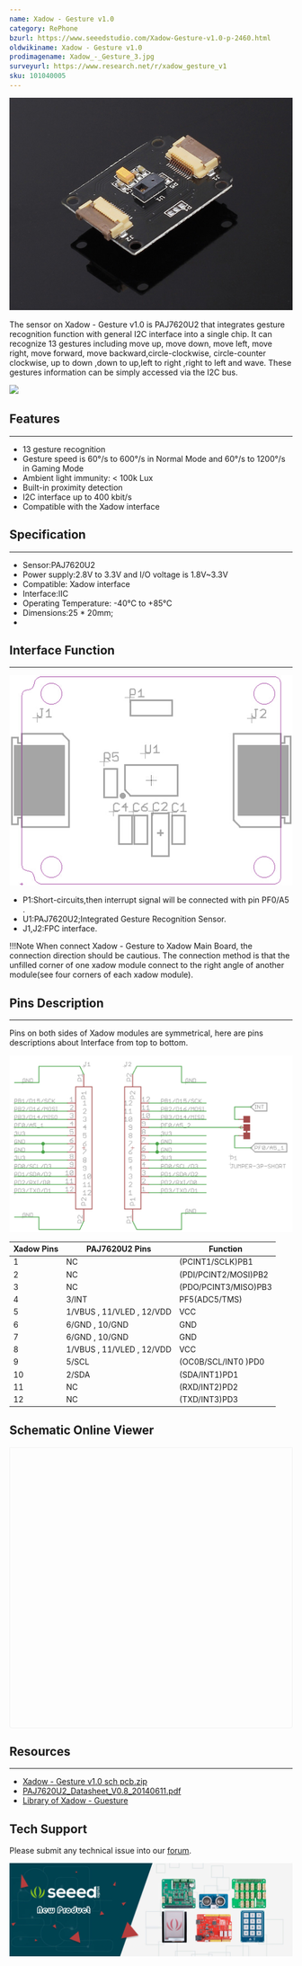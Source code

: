 ```yaml
---
name: Xadow - Gesture v1.0
category: RePhone
bzurl: https://www.seeedstudio.com/Xadow-Gesture-v1.0-p-2460.html
oldwikiname: Xadow - Gesture v1.0
prodimagename: Xadow_-_Gesture_3.jpg
surveyurl: https://www.research.net/r/xadow_gesture_v1
sku: 101040005
---
```


![](https://github.com/SeeedDocument/Xadow_Gesture_v1.0/raw/master/img/Xadow_-_Gesture_3.jpg)

The sensor on Xadow - Gesture v1.0 is PAJ7620U2 that integrates gesture recognition function with general I2C interface into a single chip. It can recognize 13 gestures including move up, move down, move left, move right, move forward, move backward,circle-clockwise, circle-counter clockwise, up to down ,down to up,left to right ,right to left and wave. These gestures information can be simply accessed via the I2C bus.

[![](https://github.com/SeeedDocument/Seeed-WiKi/raw/master/docs/images/300px-Get_One_Now_Banner-ragular.png)](https://www.seeedstudio.com/Xadow-Gesture-v1.0-p-2460.html)

## Features
---
- 13 gesture recognition
- Gesture speed is 60°/s to 600°/s in Normal Mode and 60°/s to 1200°/s in Gaming Mode
- Ambient light immunity: < 100k Lux
- Built-in proximity detection
- I2C interface up to 400 kbit/s
- Compatible with the Xadow interface

## Specification
---
- Sensor:PAJ7620U2
- Power supply:2.8V to 3.3V and I/O voltage is 1.8V~3.3V
- Compatible: Xadow interface
- Interface:IIC
- Operating Temperature: -40°C to +85°C
- Dimensions:25 * 20mm;
-
## Interface Function
---
![](https://github.com/SeeedDocument/Xadow_Gesture_v1.0/raw/master/img/Xadow_-_Gesture_2.jpg)

- P1:Short-circuits,then interrupt signal will be connected with pin PF0/A5 .
- U1:PAJ7620U2;Integrated Gesture Recognition Sensor.
- J1,J2:FPC interface.

!!!Note
When connect Xadow - Gesture to Xadow Main Board, the connection direction should be cautious. The connection method is that the unfilled corner of one xadow module connect to the right angle of another module(see four corners of each xadow module).

## Pins Description
---
Pins on both sides of Xadow modules are symmetrical, here are pins descriptions about Interface from top to bottom.

![](https://github.com/SeeedDocument/Xadow_Gesture_v1.0/raw/master/img/Xadow_-_Gesture_5.jpg)

|Xadow Pins|	PAJ7620U2 Pins	|Function|
|---|---|---|
|1	|NC	|(PCINT1/SCLK)PB1
|2	|NC	|(PDI/PCINT2/MOSI)PB2
|3	|NC	|(PDO/PCINT3/MISO)PB3
|4	|3/INT	|PF5(ADC5/TMS)
|5	|1/VBUS , 11/VLED , 12/VDD	|VCC
|6	|6/GND , 10/GND	|GND
|7	|6/GND , 10/GND	|GND
|8	|1/VBUS , 11/VLED , 12/VDD	|VCC
|9	|5/SCL	|(OC0B/SCL/INT0 )PD0
|10	|2/SDA	|(SDA/INT1)PD1
|11	|NC	|(RXD/INT2)PD2
|12	|NC	|(TXD/INT3)PD3


## Schematic Online Viewer

<div class="altium-ecad-viewer" data-project-src="https://github.com/SeeedDocument/Xadow_Gesture_v1.0/raw/master/res/Xadow-_Gesture_v1.0_sch_pcb.zip" style="border-radius: 0px 0px 4px 4px; height: 500px; border-style: solid; border-width: 1px; border-color: rgb(241, 241, 241); overflow: hidden; max-width: 1280px; max-height: 700px; box-sizing: border-box;" />
</div>


## Resources
---
- [Xadow - Gesture v1.0 sch pcb.zip](https://github.com/SeeedDocument/Xadow_Gesture_v1.0/raw/master/res/Xadow-_Gesture_v1.0_sch_pcb.zip)
- [PAJ7620U2_Datasheet_V0.8_20140611.pdf](https://github.com/SeeedDocument/Xadow_Gesture_v1.0/raw/master/res/PAJ7620U2_Datasheet_V0.8_20140611.pdf)
- [Library of Xadow - Guesture](https://github.com/Seeed-Studio/Grove_Guesture)

## Tech Support
Please submit any technical issue into our [forum](http://forum.seeedstudio.com/). <br /><p style="text-align:center"><a href="https://www.seeedstudio.com/act-4.html?utm_source=wiki&utm_medium=wikibanner&utm_campaign=newproducts" target="_blank"><img src="https://github.com/SeeedDocument/Wiki_Banner/raw/master/new_product.jpg" /></a></p>